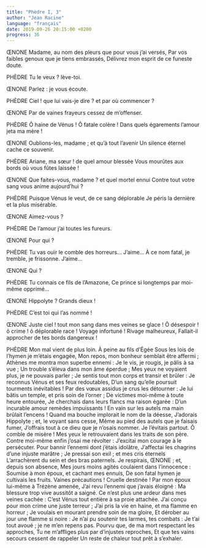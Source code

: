 ```yaml
---
title: "Phèdre I, 3"
author: "Jean Racine"
language: "français"
date: 2019-09-26 20:15:00 +0200
progress: 36
---
```

ŒNONE
Madame, au nom des pleurs que pour vous j’ai versés,
Par vos faibles genoux que je tiens embrassés,
Délivrez mon esprit de ce funeste doute.

PHÈDRE
Tu le veux ? lève-toi.

ŒNONE
Parlez : je vous écoute.

PHÈDRE
Ciel ! que lui vais-je dire ? et par où commencer ?

ŒNONE
Par de vaines frayeurs cessez de m’offenser.

PHÈDRE
Ô haine de Vénus ! Ô fatale colère !
Dans quels égarements l’amour jeta ma mère !

ŒNONE
Oublions-les, madame ; et qu’à tout l’avenir
Un silence éternel cache ce souvenir.

PHÈDRE
Ariane, ma sœur ! de quel amour blessée
Vous mourûtes aux bords où vous fûtes laissée !

ŒNONE
Que faites-vous, madame ? et quel mortel ennui
Contre tout votre sang vous anime aujourd’hui ?

PHÈDRE
Puisque Vénus le veut, de ce sang déplorable
Je péris la dernière et la plus misérable.

ŒNONE
Aimez-vous ?

PHÈDRE
De l’amour j’ai toutes les fureurs.

ŒNONE
Pour qui ?

PHÈDRE
Tu vas ouïr le comble des horreurs…
J’aime… À ce nom fatal, je tremble, je frissonne.
J’aime…

ŒNONE
Qui ?

PHÈDRE
Tu connais ce fils de l’Amazone,
Ce prince si longtemps par moi-même opprimé…

ŒNONE
Hippolyte ? Grands dieux !

PHÈDRE
C’est toi qui l’as nommé !

ŒNONE
Juste ciel ! tout mon sang dans mes veines se glace !
Ô désespoir ! ô crime ! ô déplorable race !
Voyage infortuné ! Rivage malheureux,
Fallait-il approcher de tes bords dangereux !

PHÈDRE
Mon mal vient de plus loin. À peine au fils d’Égée
Sous les lois de l’hymen je m’étais engagée,
Mon repos, mon bonheur semblait être affermi ;
Athènes me montra mon superbe ennemi :
Je le vis, je rougis, je pâlis à sa vue ;
Un trouble s’éleva dans mon âme éperdue ;
Mes yeux ne voyaient plus, je ne pouvais parler ;
Je sentis tout mon corps et transir et brûler :
Je reconnus Vénus et ses feux redoutables,
D’un sang qu’elle poursuit tourments inévitables !
Par des vœux assidus je crus les détourner :
Je lui bâtis un temple, et pris soin de l’orner ;
De victimes moi-même à toute heure entourée,
Je cherchais dans leurs flancs ma raison égarée :
D’un incurable amour remèdes impuissants !
En vain sur les autels ma main brûlait l’encens !
Quand ma bouche implorait le nom de la déesse,
J’adorais Hippolyte ; et, le voyant sans cesse,
Même au pied des autels que je faisais fumer,
J’offrais tout à ce dieu que je n’osais nommer.
Je l’évitais partout. Ô comble de misère !
Mes yeux le retrouvaient dans les traits de son père.
Contre moi-même enfin j’osai me révolter :
J’excitai mon courage à le persécuter.
Pour bannir l’ennemi dont j’étais idolâtre,
J’affectai les chagrins d’une injuste marâtre ;
Je pressai son exil ; et mes cris éternels
L’arrachèrent du sein et des bras paternels.
Je respirais, ŒNONE ; et, depuis son absence,
Mes jours moins agités coulaient dans l’innocence :
Soumise à mon époux, et cachant mes ennuis,
De son fatal hymen je cultivais les fruits.
Vaines précautions ! Cruelle destinée !
Par mon époux lui-même à Trézène amenée,
J’ai revu l’ennemi que j’avais éloigné :
Ma blessure trop vive aussitôt a saigné.
Ce n’est plus une ardeur dans mes veines cachée :
C’est Vénus tout entière à sa proie attachée.
J’ai conçu pour mon crime une juste terreur ;
J’ai pris la vie en haine, et ma flamme en horreur ;
Je voulais en mourant prendre soin de ma gloire,
Et dérober au jour une flamme si noire :
Je n’ai pu soutenir tes larmes, tes combats :
Je t’ai tout avoué ; je ne m’en repens pas.
Pourvu que, de ma mort respectant les approches,
Tu ne m’affliges plus par d’injustes reproches,
Et que tes vains secours cessent de rappeler
Un reste de chaleur tout prêt à s’exhaler.